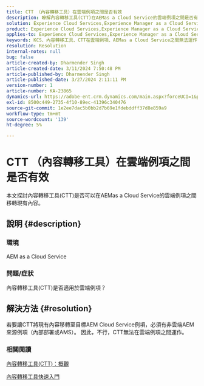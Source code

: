 ```yaml
---
title: CTT （內容轉移工具）在雲端例項之間是否有效
description: 瞭解內容轉移工具(CTT)在AEMas a Cloud Service的雲端例項之間是否有效。
solution: Experience Cloud Services,Experience Manager as a Cloud Service
product: Experience Cloud Services,Experience Manager as a Cloud Service
applies-to: Experience Cloud Services,Experience Manager as a Cloud Service
keywords: KCS、內容轉移工具、CTT在雲端例項、AEMas a Cloud Service之間無法運作
resolution: Resolution
internal-notes: null
bug: false
article-created-by: Dharmender Singh
article-created-date: 3/11/2024 7:50:48 PM
article-published-by: Dharmender Singh
article-published-date: 3/27/2024 2:11:11 PM
version-number: 1
article-number: KA-23865
dynamics-url: https://adobe-ent.crm.dynamics.com/main.aspx?forceUCI=1&pagetype=entityrecord&etn=knowledgearticle&id=f8280fa6-e0df-ee11-904c-6045bd05e816
exl-id: 8500c449-2735-4f10-89ec-41396c340476
source-git-commit: 1e2ee7dac5b0bb2d7b69e1fdebddff37d8e859a9
workflow-type: tm+mt
source-wordcount: '139'
ht-degree: 5%

---
```


# CTT （內容轉移工具）在雲端例項之間是否有效


本文探討內容轉移工具(CTT)是否可以在AEMas a Cloud Service的雲端例項之間移轉現有內容。

## 說明 {#description}


### 環境

AEM as a Cloud Service

### 問題/症狀

內容轉移工具(CTT)是否適用於雲端例項？


## 解決方法 {#resolution}


若要讓CTT將現有內容移轉至目標AEM Cloud Service例項，必須有非雲端AEM來源例項（內部部署或AMS）。 因此，不行，CTT無法在雲端例項之間運作。

### 相關閱讀

[內容轉移工具(CTT)：概觀](https://experienceleague.adobe.com/en/docs/experience-manager-cloud-service/content/migration-journey/cloud-migration/content-transfer-tool/overview-content-transfer-tool)

[內容轉移工具快速入門](https://experienceleague.adobe.com/docs/experience-manager-cloud-service/content/migration-journey/cloud-migration/content-transfer-tool/getting-started-content-transfer-tool.html?lang=en)
